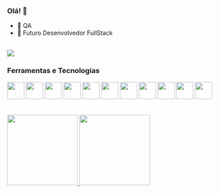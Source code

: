 ### Olá! 👋

- 🔭 QA
- 🌱 Futuro Desenvolvedor FullStack
<br>
<div>
<a href="https://www.linkedin.com/in/ferrazleandro" target="_blank"><img src="https://img.shields.io/badge/-LinkedIn-%230077B5?style=for-the-badge&logo=linkedin&logoColor=white" target="_blank"></a>  
</div>


### Ferramentas e Tecnologias

<div>
<img src="https://cdn.jsdelivr.net/gh/devicons/devicon/icons/visualstudio/visualstudio-plain.svg" width="40" height="40"/> 
<img src="https://cdn.jsdelivr.net/gh/devicons/devicon/icons/java/java-original.svg" width="40" height="40"/>
<img src="https://cdn.jsdelivr.net/gh/devicons/devicon/icons/javascript/javascript-original.svg" width="40" height="40"/>
<img src="https://cdn.jsdelivr.net/gh/devicons/devicon/icons/github/github-original.svg" width="40" height="40"/>
<img src="https://cdn.jsdelivr.net/gh/devicons/devicon/icons/git/git-original.svg" width="40" height="40"/>
<img src="https://cdn.jsdelivr.net/gh/devicons/devicon/icons/jenkins/jenkins-original.svg" width="40" height="40"/>
<img src="https://cdn.jsdelivr.net/gh/devicons/devicon/icons/jira/jira-original.svg" width="40" height="40"/>
<img src="https://cdn.jsdelivr.net/gh/devicons/devicon/icons/confluence/confluence-original.svg" width="40" height="40"/>  
<img src="https://cdn.jsdelivr.net/gh/devicons/devicon/icons/microsoftsqlserver/microsoftsqlserver-plain.svg" width="40" height="40"/>  
<img src="https://cdn.jsdelivr.net/gh/devicons/devicon/icons/postgresql/postgresql-original.svg" width="40" height="40"/> 
<img src="https://cdn.jsdelivr.net/gh/devicons/devicon/icons/mongodb/mongodb-original.svg" width="40" height="40"/>          
</div>
<br>
<br>
<div>
<a href="https://github.com/FerrazLeandro">
<img height="165em" src="https://github-readme-stats.vercel.app/api?username=FerrazLeandro&show_icons=true&theme=dracula&include_all_commits=true&count_private=true"/>
<img height="165em" src="https://github-readme-stats.vercel.app/api/top-langs/?username=FerrazLeandro&layout=compact&langs_count=7&theme=dracula"/>
</div>
